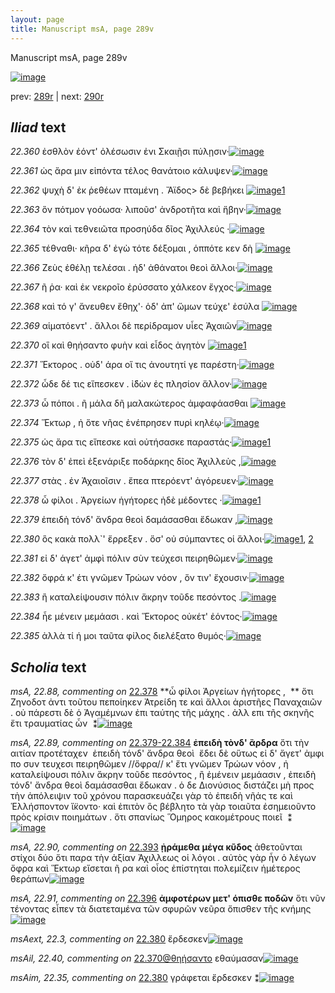 ```yaml
---
layout: page
title: Manuscript msA, page 289v
---
```


Manuscript msA, page 289v

[![image](http://www.homermultitext.org/iipsrv?OBJ=IIP,1.0&FIF=/project/homer/pyramidal/deepzoom/hmt/vaimg/2017a/VA289VN_0791.tif&WID=100&CVT=JPEG)](http://www.homermultitext.org/ict2/?urn=urn:cite2:hmt:vaimg.2017a:VA289VN_0791)

prev:  [289r](../289r) | next:  [290r](../290r)

## *Iliad* text

*22.360* <a id="22.360"/> ἐσθλὸν ἐόντ' ὀλέσωσιν ἐνι Σκαιῇσι πύλῃσιν·[![image](http://www.homermultitext.org/iipsrv?OBJ=IIP,1.0&FIF=/project/homer/pyramidal/deepzoom/hmt/vaimg/2017a/VA289VN_0791.tif&RGN=0.4558,0.2375,0.3983,0.02144&WID=1000&CVT=JPEG)](http://www.homermultitext.org/ict2/?urn=urn:cite2:hmt:vaimg.2017a:VA289VN_0791@0.4558,0.2375,0.3983,0.02144)

*22.361* <a id="22.361"/> ὡς ἄρα μιν εἰπόντα τέλος θανάτοιο κάλυψεν·[![image](http://www.homermultitext.org/iipsrv?OBJ=IIP,1.0&FIF=/project/homer/pyramidal/deepzoom/hmt/vaimg/2017a/VA289VN_0791.tif&RGN=0.4530,0.2556,0.4048,0.02075&WID=1000&CVT=JPEG)](http://www.homermultitext.org/ict2/?urn=urn:cite2:hmt:vaimg.2017a:VA289VN_0791@0.4530,0.2556,0.4048,0.02075)

*22.362* <a id="22.362"/> ψυχὴ δ' ἐκ ῥεθέων πταμένη . Ἄϊδος> δὲ βεβήκει [![image](http://www.homermultitext.org/iipsrv?OBJ=IIP,1.0&FIF=/project/homer/pyramidal/deepzoom/hmt/vaimg/2017a/VA289VN_0791.tif&RGN=0.4539,0.2762,0.4333,0.02102&WID=1000&CVT=JPEG)](http://www.homermultitext.org/ict2/?urn=urn:cite2:hmt:vaimg.2017a:VA289VN_0791@0.4539,0.2762,0.4333,0.02102)[1](#msA_22.86)

*22.363* <a id="22.363"/> ὃν πότμον γοόωσα· λιποῦσ' ἀνδροτῆτα καὶ ἥβην·[![image](http://www.homermultitext.org/iipsrv?OBJ=IIP,1.0&FIF=/project/homer/pyramidal/deepzoom/hmt/vaimg/2017a/VA289VN_0791.tif&RGN=0.4525,0.2941,0.4123,0.01992&WID=1000&CVT=JPEG)](http://www.homermultitext.org/ict2/?urn=urn:cite2:hmt:vaimg.2017a:VA289VN_0791@0.4525,0.2941,0.4123,0.01992)

*22.364* <a id="22.364"/> τὸν καὶ τεθνειῶτα προσηύδα δῖος Ἀχιλλεύς ·[![image](http://www.homermultitext.org/iipsrv?OBJ=IIP,1.0&FIF=/project/homer/pyramidal/deepzoom/hmt/vaimg/2017a/VA289VN_0791.tif&RGN=0.4512,0.3155,0.4066,0.01964&WID=1000&CVT=JPEG)](http://www.homermultitext.org/ict2/?urn=urn:cite2:hmt:vaimg.2017a:VA289VN_0791@0.4512,0.3155,0.4066,0.01964)

*22.365* <a id="22.365"/> τέθναθι· κῆρα δ' ἐγὼ τότε δέξομαι , ὁππότε κεν δὴ [![image](http://www.homermultitext.org/iipsrv?OBJ=IIP,1.0&FIF=/project/homer/pyramidal/deepzoom/hmt/vaimg/2017a/VA289VN_0791.tif&RGN=0.4503,0.3351,0.4132,0.01895&WID=1000&CVT=JPEG)](http://www.homermultitext.org/ict2/?urn=urn:cite2:hmt:vaimg.2017a:VA289VN_0791@0.4503,0.3351,0.4132,0.01895)

*22.366* <a id="22.366"/> Ζεὺς ἐθέλῃ τελέσαι . ἠδ' ἀθάνατοι θεοὶ ἄλλοι·[![image](http://www.homermultitext.org/iipsrv?OBJ=IIP,1.0&FIF=/project/homer/pyramidal/deepzoom/hmt/vaimg/2017a/VA289VN_0791.tif&RGN=0.4451,0.3516,0.4173,0.02600&WID=1000&CVT=JPEG)](http://www.homermultitext.org/ict2/?urn=urn:cite2:hmt:vaimg.2017a:VA289VN_0791@0.4451,0.3516,0.4173,0.02600)

*22.367* <a id="22.367"/> ῆ ῥα· καὶ ἐκ νεκροῖο ἐρύσσατο χάλκεον ἔγχος·[![image](http://www.homermultitext.org/iipsrv?OBJ=IIP,1.0&FIF=/project/homer/pyramidal/deepzoom/hmt/vaimg/2017a/VA289VN_0791.tif&RGN=0.4503,0.3743,0.4094,0.01992&WID=1000&CVT=JPEG)](http://www.homermultitext.org/ict2/?urn=urn:cite2:hmt:vaimg.2017a:VA289VN_0791@0.4503,0.3743,0.4094,0.01992)

*22.368* <a id="22.368"/> καὶ τό γ' ἄνευθεν ἔθηχ'· ὁδ' ἀπ' ὤμων τεύχε' ἐσύλα [![image](http://www.homermultitext.org/iipsrv?OBJ=IIP,1.0&FIF=/project/homer/pyramidal/deepzoom/hmt/vaimg/2017a/VA289VN_0791.tif&RGN=0.4503,0.3900,0.4282,0.02102&WID=1000&CVT=JPEG)](http://www.homermultitext.org/ict2/?urn=urn:cite2:hmt:vaimg.2017a:VA289VN_0791@0.4503,0.3900,0.4282,0.02102)

*22.369* <a id="22.369"/> αἱματόεντ' . ἄλλοι δὲ περίδραμον υἷες Ἀχαιῶν[![image](http://www.homermultitext.org/iipsrv?OBJ=IIP,1.0&FIF=/project/homer/pyramidal/deepzoom/hmt/vaimg/2017a/VA289VN_0791.tif&RGN=0.4600,0.4100,0.4081,0.02075&WID=1000&CVT=JPEG)](http://www.homermultitext.org/ict2/?urn=urn:cite2:hmt:vaimg.2017a:VA289VN_0791@0.4600,0.4100,0.4081,0.02075)

*22.370* <a id="22.370"/> οἳ καὶ θηήσαντο φυὴν καὶ εἶδος ἀγητὸν [![image](http://www.homermultitext.org/iipsrv?OBJ=IIP,1.0&FIF=/project/homer/pyramidal/deepzoom/hmt/vaimg/2017a/VA289VN_0791.tif&RGN=0.4585,0.4293,0.3707,0.01992&WID=1000&CVT=JPEG)](http://www.homermultitext.org/ict2/?urn=urn:cite2:hmt:vaimg.2017a:VA289VN_0791@0.4585,0.4293,0.3707,0.01992)[1](#msAil_22.40)

*22.371* <a id="22.371"/> Ἕκτορος . οὐδ' άρα οἵ τις ἀνουτητί γε παρέστη·[![image](http://www.homermultitext.org/iipsrv?OBJ=IIP,1.0&FIF=/project/homer/pyramidal/deepzoom/hmt/vaimg/2017a/VA289VN_0791.tif&RGN=0.4560,0.4470,0.4024,0.01964&WID=1000&CVT=JPEG)](http://www.homermultitext.org/ict2/?urn=urn:cite2:hmt:vaimg.2017a:VA289VN_0791@0.4560,0.4470,0.4024,0.01964)

*22.372* <a id="22.372"/> ὧδε δέ τις εἴπεσκεν . ἰ̈δὼν ἐς πλησίον ἄλλον·[![image](http://www.homermultitext.org/iipsrv?OBJ=IIP,1.0&FIF=/project/homer/pyramidal/deepzoom/hmt/vaimg/2017a/VA289VN_0791.tif&RGN=0.4541,0.4642,0.4090,0.02213&WID=1000&CVT=JPEG)](http://www.homermultitext.org/ict2/?urn=urn:cite2:hmt:vaimg.2017a:VA289VN_0791@0.4541,0.4642,0.4090,0.02213)

*22.373* <a id="22.373"/> ὧ πόποι . ῆ μάλα δῆ μαλακώτερος ἀμφαφάασθαι [![image](http://www.homermultitext.org/iipsrv?OBJ=IIP,1.0&FIF=/project/homer/pyramidal/deepzoom/hmt/vaimg/2017a/VA289VN_0791.tif&RGN=0.4519,0.4834,0.4211,0.02517&WID=1000&CVT=JPEG)](http://www.homermultitext.org/ict2/?urn=urn:cite2:hmt:vaimg.2017a:VA289VN_0791@0.4519,0.4834,0.4211,0.02517)

*22.374* <a id="22.374"/> Ἕκτωρ , ἠ ὅτε νῆας ἐνέπρησεν πυρὶ κηλέῳ·[![image](http://www.homermultitext.org/iipsrv?OBJ=IIP,1.0&FIF=/project/homer/pyramidal/deepzoom/hmt/vaimg/2017a/VA289VN_0791.tif&RGN=0.4523,0.5024,0.4193,0.02102&WID=1000&CVT=JPEG)](http://www.homermultitext.org/ict2/?urn=urn:cite2:hmt:vaimg.2017a:VA289VN_0791@0.4523,0.5024,0.4193,0.02102)

*22.375* <a id="22.375"/> ὡς ἄρα τις εἴπεσκε καὶ οὐτήσασκε παραστάς·[![image](http://www.homermultitext.org/iipsrv?OBJ=IIP,1.0&FIF=/project/homer/pyramidal/deepzoom/hmt/vaimg/2017a/VA289VN_0791.tif&RGN=0.4514,0.5205,0.4182,0.02268&WID=1000&CVT=JPEG)](http://www.homermultitext.org/ict2/?urn=urn:cite2:hmt:vaimg.2017a:VA289VN_0791@0.4514,0.5205,0.4182,0.02268)[1](#msA_22.87)

*22.376* <a id="22.376"/> τὸν δ' ἐπεὶ ἐξενάριξε ποδάρκης δῖος Ἀχιλλεὺς ,[![image](http://www.homermultitext.org/iipsrv?OBJ=IIP,1.0&FIF=/project/homer/pyramidal/deepzoom/hmt/vaimg/2017a/VA289VN_0791.tif&RGN=0.4514,0.5387,0.4215,0.02019&WID=1000&CVT=JPEG)](http://www.homermultitext.org/ict2/?urn=urn:cite2:hmt:vaimg.2017a:VA289VN_0791@0.4514,0.5387,0.4215,0.02019)

*22.377* <a id="22.377"/> στὰς . ἐν Ἀχαιοῖσιν . ἔπεα πτερόεντ' ἀγόρευεν·[![image](http://www.homermultitext.org/iipsrv?OBJ=IIP,1.0&FIF=/project/homer/pyramidal/deepzoom/hmt/vaimg/2017a/VA289VN_0791.tif&RGN=0.4506,0.5589,0.4162,0.02379&WID=1000&CVT=JPEG)](http://www.homermultitext.org/ict2/?urn=urn:cite2:hmt:vaimg.2017a:VA289VN_0791@0.4506,0.5589,0.4162,0.02379)

*22.378* <a id="22.378"/> ὦ φίλοι . Ἀργείων ἡγήτορες ἠδὲ μέδοντες ·[![image](http://www.homermultitext.org/iipsrv?OBJ=IIP,1.0&FIF=/project/homer/pyramidal/deepzoom/hmt/vaimg/2017a/VA289VN_0791.tif&RGN=0.4499,0.5790,0.4068,0.01964&WID=1000&CVT=JPEG)](http://www.homermultitext.org/ict2/?urn=urn:cite2:hmt:vaimg.2017a:VA289VN_0791@0.4499,0.5790,0.4068,0.01964)[1](#msA_22.88)

*22.379* <a id="22.379"/> ἐπειδὴ τόνδ' ἄνδρα θεοὶ δαμάσασθαι ἔδωκαν ,[![image](http://www.homermultitext.org/iipsrv?OBJ=IIP,1.0&FIF=/project/homer/pyramidal/deepzoom/hmt/vaimg/2017a/VA289VN_0791.tif&RGN=0.4473,0.5952,0.4309,0.02227&WID=1000&CVT=JPEG)](http://www.homermultitext.org/ict2/?urn=urn:cite2:hmt:vaimg.2017a:VA289VN_0791@0.4473,0.5952,0.4309,0.02227)

*22.380* <a id="22.380"/> ὃς κακὰ πολλ`' ἔρρεξεν . ὅσ' οὐ σύμπαντες οἱ ἄλλοι·[![image](http://www.homermultitext.org/iipsrv?OBJ=IIP,1.0&FIF=/project/homer/pyramidal/deepzoom/hmt/vaimg/2017a/VA289VN_0791.tif&RGN=0.4466,0.6165,0.4410,0.02116&WID=1000&CVT=JPEG)](http://www.homermultitext.org/ict2/?urn=urn:cite2:hmt:vaimg.2017a:VA289VN_0791@0.4466,0.6165,0.4410,0.02116)[1](#msAim_22.35), [2](#msAext_22.3)

*22.381* <a id="22.381"/> εἰ δ' άγετ' ἀμφὶ πόλιν σὺν τεύχεσι πειρηθῶμεν·[![image](http://www.homermultitext.org/iipsrv?OBJ=IIP,1.0&FIF=/project/homer/pyramidal/deepzoom/hmt/vaimg/2017a/VA289VN_0791.tif&RGN=0.4455,0.6346,0.4164,0.02075&WID=1000&CVT=JPEG)](http://www.homermultitext.org/ict2/?urn=urn:cite2:hmt:vaimg.2017a:VA289VN_0791@0.4455,0.6346,0.4164,0.02075)

*22.382* <a id="22.382"/> ὄφρά κ' έτι γνῶμεν Τρώων νόον , ὅν τιν' ἔχουσιν·[![image](http://www.homermultitext.org/iipsrv?OBJ=IIP,1.0&FIF=/project/homer/pyramidal/deepzoom/hmt/vaimg/2017a/VA289VN_0791.tif&RGN=0.4460,0.6535,0.4276,0.02282&WID=1000&CVT=JPEG)](http://www.homermultitext.org/ict2/?urn=urn:cite2:hmt:vaimg.2017a:VA289VN_0791@0.4460,0.6535,0.4276,0.02282)

*22.383* <a id="22.383"/> ἢ καταλείψουσιν πόλιν ἄκρην τοῦδε πεσόντος .[![image](http://www.homermultitext.org/iipsrv?OBJ=IIP,1.0&FIF=/project/homer/pyramidal/deepzoom/hmt/vaimg/2017a/VA289VN_0791.tif&RGN=0.4455,0.6716,0.4108,0.02075&WID=1000&CVT=JPEG)](http://www.homermultitext.org/ict2/?urn=urn:cite2:hmt:vaimg.2017a:VA289VN_0791@0.4455,0.6716,0.4108,0.02075)

*22.384* <a id="22.384"/> ἦε μένειν μεμάασι . καὶ Ἕκτορος οὐκέτ' ἐόντος·[![image](http://www.homermultitext.org/iipsrv?OBJ=IIP,1.0&FIF=/project/homer/pyramidal/deepzoom/hmt/vaimg/2017a/VA289VN_0791.tif&RGN=0.4436,0.6889,0.4492,0.02282&WID=1000&CVT=JPEG)](http://www.homermultitext.org/ict2/?urn=urn:cite2:hmt:vaimg.2017a:VA289VN_0791@0.4436,0.6889,0.4492,0.02282)

*22.385* <a id="22.385"/> ἀλλὰ τί ή μοι ταῦτα φίλος διελέξατο θυμός·[![image](http://www.homermultitext.org/iipsrv?OBJ=IIP,1.0&FIF=/project/homer/pyramidal/deepzoom/hmt/vaimg/2017a/VA289VN_0791.tif&RGN=0.4427,0.7089,0.4425,0.02033&WID=1000&CVT=JPEG)](http://www.homermultitext.org/ict2/?urn=urn:cite2:hmt:vaimg.2017a:VA289VN_0791@0.4427,0.7089,0.4425,0.02033)

## *Scholia* text

*msA, 22.88, commenting on* [22.378](#22.378)  <a id="msA_22.88"/> **ὦ φίλοι Ἀργείων ἡγήτορες ,  ** ὅτι Ζηνοδοτ ἀντι τοῦτου πεποίηκεν Ἀτρείδη τε καὶ ἄλλοι ἀριστῆες Παναχαιῶν . οὐ πάρεστι δὲ ὁ Ἀγαμέμνων ἐπι ταύτης τῆς μάχης . ἀλλ επι τῆς σκηνῆς ἔτι τραυματίας ὦν  ⁑[![image](http://www.homermultitext.org/iipsrv?OBJ=IIP,1.0&FIF=/project/homer/pyramidal/deepzoom/hmt/vaimg/2017a/VA289VN_0791.tif&RGN=0.1887,0.2693,0.2242,0.04952&WID=1000&CVT=JPEG)](http://www.homermultitext.org/ict2/?urn=urn:cite2:hmt:vaimg.2017a:VA289VN_0791@0.1887,0.2693,0.2242,0.04952)

*msA, 22.89, commenting on* [22.379-22.384](#22.379-22.384)  <a id="msA_22.89"/> **ἐπειδὴ τὸνδ' ἂρδρα** ὅτι τὴν αιτίαν προτέταχεν  ἐπειδὴ τόνδ' ἄνδρα θεοὶ  ἔδει δὲ οὕτως εἰ δ' ἄγετ' ἀμφι πο συν τευχεσι πειρηθῶμεν //ὄφρα// κ' ἔτι γνῶμεν Τρώων νόον , ἠ καταλείψουσι πόλιν ἄκρην τοῦδε πεσόντος , ἢ ἐμένειν μεμάασιν , ἐπειδὴ τόνδ' ἄνδρα θεοὶ δαμάσασθαι ἔδωκαν . ὁ δε Διονύσιος διστάζει μὴ προς τὴν ἀπόλειψιν τοῦ χρόνου παρασκευάζει γὰρ τὸ ἐπειδὴ νῆάς τε καὶ Ἑλλήσποντον ἴ̈κοντο· καὶ ἐπιτὸν ὃς βέβλητο τὰ γὰρ τοιαῦτα ἐσημειοῦντο πρὸς κρίσιν ποιημάτων . ὅτι σπανίως Ὅμηρος κακομέτρους ποιεῖ  ⁑[![image](http://www.homermultitext.org/iipsrv?OBJ=IIP,1.0&FIF=/project/homer/pyramidal/deepzoom/hmt/vaimg/2017a/VA289VN_0791.tif&RGN=0.1870,0.3172,0.2432,0.04509&WID=1000&CVT=JPEG)](http://www.homermultitext.org/ict2/?urn=urn:cite2:hmt:vaimg.2017a:VA289VN_0791@0.1870,0.3172,0.2432,0.04509)

*msA, 22.90, commenting on* [22.393](#22.393)  <a id="msA_22.90"/> **ᾐράμεθα μέγα κῦδος** ἀθετοῦνται στίχοι δύο ὅτι παρα τὴν ἀξίαν Ἀχιλλεως οἱ λόγοι . αὐτὸς γὰρ ἦν ὁ λέγων ὄφρα καὶ Ἕκτωρ εἴσεται ῆ ρα καὶ οἶος ἐπίστηται πολεμίζειν ἡμέτερος θεράπων[![image](http://www.homermultitext.org/iipsrv?OBJ=IIP,1.0&FIF=/project/homer/pyramidal/deepzoom/hmt/vaimg/2017a/VA289VN_0791.tif&RGN=0.1951,0.3610,0.2351,0.06293&WID=1000&CVT=JPEG)](http://www.homermultitext.org/ict2/?urn=urn:cite2:hmt:vaimg.2017a:VA289VN_0791@0.1951,0.3610,0.2351,0.06293)

*msA, 22.91, commenting on* [22.396](#22.396)  <a id="msA_22.91"/> **ἀμφοτέρων μετ' όπισθε ποδῶν** ὅτι νῦν τένοντας εἶπεν τὰ διατεταμένα τῶν σφυρῶν νεῦρα ὄπισθεν τῆς κνήμης[![image](http://www.homermultitext.org/iipsrv?OBJ=IIP,1.0&FIF=/project/homer/pyramidal/deepzoom/hmt/vaimg/2017a/VA289VN_0791.tif&RGN=0.1907,0.4256,0.2406,0.1743&WID=1000&CVT=JPEG)](http://www.homermultitext.org/ict2/?urn=urn:cite2:hmt:vaimg.2017a:VA289VN_0791@0.1907,0.4256,0.2406,0.1743)

*msAext, 22.3, commenting on* [22.380](#22.380)  <a id="msAext_22.3"/> ἔρδεσκεν[![image](http://www.homermultitext.org/iipsrv?OBJ=IIP,1.0&FIF=/project/homer/pyramidal/deepzoom/hmt/vaimg/2017a/VA289VN_0791.tif&RGN=0.1175,0.6076,0.05840,0.03264&WID=1000&CVT=JPEG)](http://www.homermultitext.org/ict2/?urn=urn:cite2:hmt:vaimg.2017a:VA289VN_0791@0.1175,0.6076,0.05840,0.03264)

*msAil, 22.40, commenting on* [22.370@θηήσαντο](#22.370@θηήσαντο)  <a id="msAil_22.40"/> εθαύμασαν[![image](http://www.homermultitext.org/iipsrv?OBJ=IIP,1.0&FIF=/project/homer/pyramidal/deepzoom/hmt/vaimg/2017a/VA289VN_0791.tif&RGN=0.5671,0.4263,0.05066,0.009820&WID=1000&CVT=JPEG)](http://www.homermultitext.org/ict2/?urn=urn:cite2:hmt:vaimg.2017a:VA289VN_0791@0.5671,0.4263,0.05066,0.009820)

*msAim, 22.35, commenting on* [22.380](#22.380)  <a id="msAim_22.35"/> γράφεται ἔρδεσκεν ⁑[![image](http://www.homermultitext.org/iipsrv?OBJ=IIP,1.0&FIF=/project/homer/pyramidal/deepzoom/hmt/vaimg/2017a/VA289VN_0791.tif&RGN=0.3926,0.6141,0.06964,0.03831&WID=1000&CVT=JPEG)](http://www.homermultitext.org/ict2/?urn=urn:cite2:hmt:vaimg.2017a:VA289VN_0791@0.3926,0.6141,0.06964,0.03831)